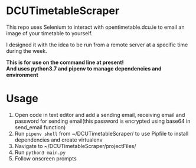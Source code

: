 # DCUTimetableScraper

This repo uses Selenium to interact with opentimetable.dcu.ie to email an image of your timetable to yourself.  

I designed it with the idea to be run from a remote server at a specific time during the week.  

**This is for use on the command line at present!**  
**And uses python3.7 and pipenv to manage dependencies and environment**  

# Usage
1. Open code in text editor and add a sending email, receiving email and password for sending email(this password is encrypted using base64 in send_email function)
2. Run `pipenv shell` from ~/DCUTimetableScraper/ to use Pipfile to install dependencies and create virtualenv
3. Navigate to ~/DCUTimetableScraper/projectFiles/
4. Run `python3 main.py`
5. Follow onscreen prompts